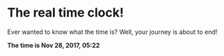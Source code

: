 # The real time clock!

Ever wanted to know what the time is? Well, your journey is about to end!

**The time is Nov 28, 2017, 05:22**